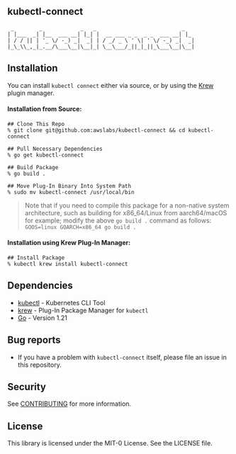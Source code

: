 ## kubectl-connect

```
 _        _            _   _                           _
| |___  _| |__  ___ __| |_| |  __ ___ _ _  _ _  ___ __| |_
| / / || | '_ \/ -_) _|  _| | / _/ _ \ ' \| ' \/ -_) _|  _|
|_\_\\_,_|_.__/\___\__|\__|_| \__\___/_||_|_||_\___\__|\__|
```

## Installation
You can install `kubectl connect` either via source, or by using the [Krew](https://github.com/kubernetes-sigs/krew) plugin manager.

#### Installation from Source:
```
## Clone This Repo
% git clone git@github.com:awslabs/kubectl-connect && cd kubectl-connect

## Pull Necessary Dependencies
% go get kubectl-connect

## Build Package
% go build .

## Move Plug-In Binary Into System Path
% sudo mv kubectl-connect /usr/local/bin
```
> Note that if you need to compile this package for a non-native system architecture, such as building for x86_64/Linux from aarch64/macOS for example; modify the above `go build .` command as follows: `GOOS=linux GOARCH=x86_64 go build .`

#### Installation using Krew Plug-In Manager:
```
## Install Package
% kubectl krew install kubectl-connect
```

## Dependencies
- [kubectl](https://kubernetes.io/docs/tasks/tools/) - Kubernetes CLI Tool
- [krew](https://github.com/kubernetes-sigs/krew) - Plug-In Package Manager for `kubectl`
- [Go](https://www.golang.org/) - Version 1.21

## Bug reports

* If you have a problem with `kubectl-connect` itself, please file an
  issue in this repository.

## Security

See [CONTRIBUTING](CONTRIBUTING.md#security-issue-notifications) for more information.

## License

This library is licensed under the MIT-0 License. See the LICENSE file.

